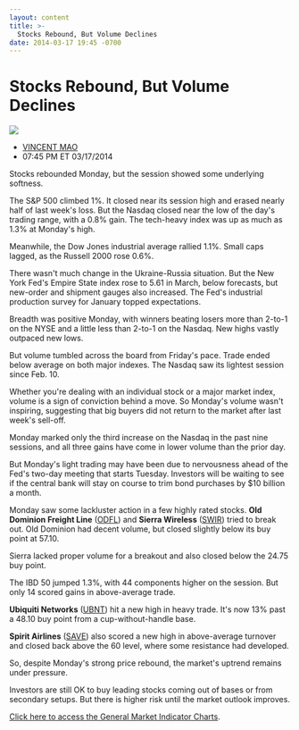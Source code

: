 ```yaml
---
layout: content
title: >-
  Stocks Rebound, But Volume Declines
date: 2014-03-17 19:45 -0700
---
```



Stocks Rebound, But Volume Declines
====================================


![](https://www.investors.com/wp-content/uploads/ibd-migrated-images/MP031819.gif)

* [VINCENT MAO](https://www.investors.com/author/maov/ "Posts by VINCENT MAO")
* 07:45 PM ET 03/17/2014




Stocks rebounded Monday, but the session showed some underlying softness.

  

The S&P 500 climbed 1%. It closed near its session high and erased nearly half of last week's loss. But the Nasdaq closed near the low of the day's trading range, with a 0.8% gain. The tech-heavy index was up as much as 1.3% at Monday's high.

  

Meanwhile, the Dow Jones industrial average rallied 1.1%. Small caps lagged, as the Russell 2000 rose 0.6%.

  

There wasn't much change in the Ukraine-Russia situation. But the New York Fed's Empire State index rose to 5.61 in March, below forecasts, but new-order and shipment gauges also increased. The Fed's industrial production survey for January topped expectations.

  

Breadth was positive Monday, with winners beating losers more than 2-to-1 on the NYSE and a little less than 2-to-1 on the Nasdaq. New highs vastly outpaced new lows.

  

But volume tumbled across the board from Friday's pace. Trade ended below average on both major indexes. The Nasdaq saw its lightest session since Feb. 10.

  

Whether you're dealing with an individual stock or a major market index, volume is a sign of conviction behind a move. So Monday's volume wasn't inspiring, suggesting that big buyers did not return to the market after last week's sell-off.

  

Monday marked only the third increase on the Nasdaq in the past nine sessions, and all three gains have come in lower volume than the prior day.

  

But Monday's light trading may have been due to nervousness ahead of the Fed's two-day meeting that starts Tuesday. Investors will be waiting to see if the central bank will stay on course to trim bond purchases by $10 billion a month.

  

Monday saw some lackluster action in a few highly rated stocks. **Old Dominion Freight Line** ([ODFL](https://research.investors.com/quote.aspx?symbol=ODFL)) and **Sierra Wireless** ([SWIR](https://research.investors.com/quote.aspx?symbol=SWIR)) tried to break out. Old Dominion had decent volume, but closed slightly below its buy point at 57.10.

  

Sierra lacked proper volume for a breakout and also closed below the 24.75 buy point.

  

The IBD 50 jumped 1.3%, with 44 components higher on the session. But only 14 scored gains in above-average trade.

  

**Ubiquiti Networks** ([UBNT](https://research.investors.com/quote.aspx?symbol=UBNT)) hit a new high in heavy trade. It's now 13% past a 48.10 buy point from a cup-without-handle base. 

  

**Spirit Airlines** ([SAVE](https://research.investors.com/quote.aspx?symbol=SAVE)) also scored a new high in above-average turnover and closed back above the 60 level, where some resistance had developed.

  

So, despite Monday's strong price rebound, the market's uptrend remains under pressure.

  

Investors are still OK to buy leading stocks coming out of bases or from secondary setups. But there is higher risk until the market outlook improves.

  

[Click here to access the General Market Indicator Charts](https://www.investors.com/pdf/GMI_031814.pdf).




